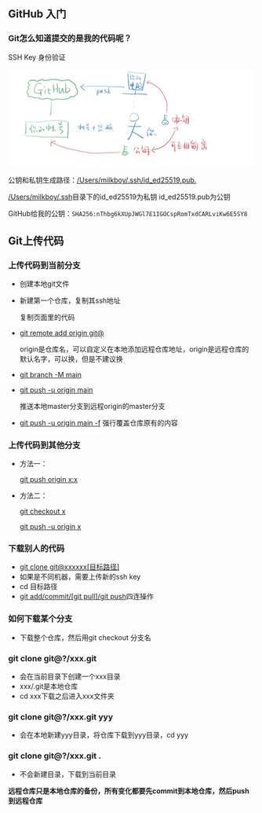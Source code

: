 ## GitHub 入门

### Git怎么知道提交的是我的代码呢？

SSH Key 身份验证

![image-20210131114546075](3_远程仓库.assets/image-20210131114546075.png)

公钥和私钥生成路径：[/Users/milkboy/.ssh/id_ed25519.pub.](/Users/milkboy/.ssh/id_ed25519.pub.)

[/Users/milkboy/.ssh](/Users/milkboy/.ssh)目录下的id_ed25519为私钥	id_ed25519.pub为公钥

GitHub给我的公钥：`SHA256:nThbg6kXUpJWGl7E1IGOCspRomTxdCARLviKw6E5SY8`

## Git上传代码

### 上传代码到当前分支

* 创建本地git文件

* 新建第一个仓库，复制其ssh地址

  复制页面里的代码

* [git remote add origin git@]()

  origin是仓库名，可以自定义在本地添加远程仓库地址，origin是远程仓库的默认名字，可以换，但是不建议换

* [git branch -M main]()

* [git push -u origin main]()

  推送本地master分支到远程origin的master分支
  
* [git push -u origin main -f]() 强行覆盖仓库原有的内容

### 上传代码到其他分支

* 方法一：

  [git push origin x:x]()

* 方法二：

  [git checkout x]()

  [git push -u origin x]()

### 下载别人的代码

* [git clone git@xxxxxx[目标路径]]()
* 如果是不同机器，需要上传新的ssh key
* cd 目标路径
* [git add/commit/[git pull]/git push]()四连操作

### 如何下载某个分支

* 下载整个仓库，然后用git checkout 分支名

### git clone git@?/xxx.git

* 会在当前目录下创建一个xxx目录
* xxx/.git是本地仓库
* cd xxx下载之后进入xxx文件夹

### git clone git@?/xxx.git yyy

* 会在本地新建yyy目录，将仓库下载到yyy目录，cd yyy

### git clone git@?/xxx.git .

* 不会新建目录，下载到当前目录

**远程仓库只是本地仓库的备份，所有变化都要先commit到本地仓库，然后push到远程仓库**





